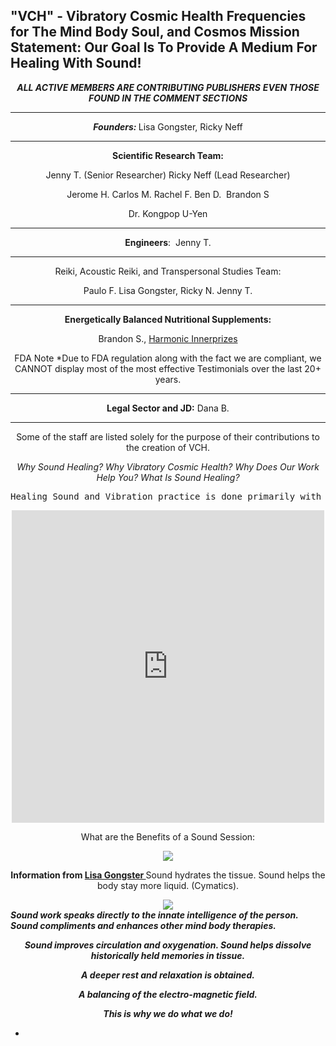 "VCH" - Vibratory Cosmic Health
Frequencies for The Mind Body Soul, and Cosmos
Mission Statement:
Our Goal Is To Provide A Medium For Healing With Sound!
-
<div class="container">
<p style="text-align: center;"><em><strong>ALL ACTIVE MEMBERS ARE CONTRIBUTING PUBLISHERS</strong></em>
<em><strong>EVEN THOSE FOUND IN THE COMMENT SECTIONS</strong></em></p>


<hr />
<p style="text-align: center;"><em><strong>Founders: </strong></em>Lisa Gongster, Ricky Neff</p>


<hr />
<p style="text-align: center;"><strong>Scientific Research Team:</strong></p>
<p style="text-align: center;">Jenny T. (Senior Researcher) Ricky Neff (Lead Researcher)</p>
<p style="text-align: center;">Jerome H. Carlos M. Rachel F. Ben D.  Brandon S</p>
<p style="text-align: center;">Dr. Kongpop U-Yen</p>


<hr />
<p style="text-align: center;"><strong>Engineers</strong>:  Jenny T.</p>


<hr />
<p style="text-align: center;">Reiki, Acoustic Reiki, and Transpersonal Studies Team:</p>
<p style="text-align: center;">Paulo F. Lisa Gongster, Ricky N. Jenny T.</p>


<hr />
<p style="text-align: center;"><strong>Energetically Balanced Nutritional Supplements:</strong></p>
<p style="text-align: center;">Brandon S., <a href="https://HarmonicInnerprizes.com">Harmonic Innerprizes</a></p>
<p style="text-align: center;">FDA Note *Due to FDA regulation along with the fact we are compliant, we CANNOT display most of the most effective Testimonials over the last 20+ years.</p>


<hr />
<p style="text-align: center;"><strong>Legal Sector and JD:</strong> Dana B.</p>


<hr />
<p style="text-align: center;">Some of the staff are listed solely for the purpose of their contributions to the creation of VCH.</p>

</div>
<div class="container">
<p style="text-align: center;"><em>Why Sound Healing? Why Vibratory Cosmic Health? Why Does Our Work Help You? What Is Sound Healing?</em></p>

<pre style="text-align: center;">Healing Sound and Vibration practice is done primarily with Gongs, and other healing musical instruments to enable you to relax, reset, feel, be, and belong.</pre>
<center><iframe src="https://www.youtube.com/embed/aQ-JDNfviDM" width="500" height="500" frameborder="0" allowfullscreen="allowfullscreen" data-mce-fragment="1"></iframe></center>
<p style="text-align: center;">What are the Benefits of a Sound Session:</p>


<center><img src="https://vibratorycosmichealth.com/images/panaramic-gongster.jpg" /></center>
<p style="text-align: center;"><b>Information from <a href="http://gongster.com">Lisa Gongster </a></b> Sound hydrates the tissue. Sound helps the body stay more liquid. (Cymatics).</p>


<center><img src="https://vibratorycosmichealth.com/images/1.jpg" height="" /></center><strong><em>Sound work speaks directly to the innate intelligence of the person. Sound compliments and enhances other mind body therapies.</em></strong>
<p style="text-align: center;"><strong><em>Sound improves circulation and oxygenation. Sound helps dissolve historically held memories in tissue.</em></strong></p>
<p style="text-align: center;"><strong><em>A deeper rest and relaxation is obtained.</em></strong></p>
<p style="text-align: center;"><strong><em>A balancing of the electro-magnetic field.</em></strong></p>
<p style="text-align: center;"><strong><em>This is why we do what we do!</em></strong></p>

</div>

-
